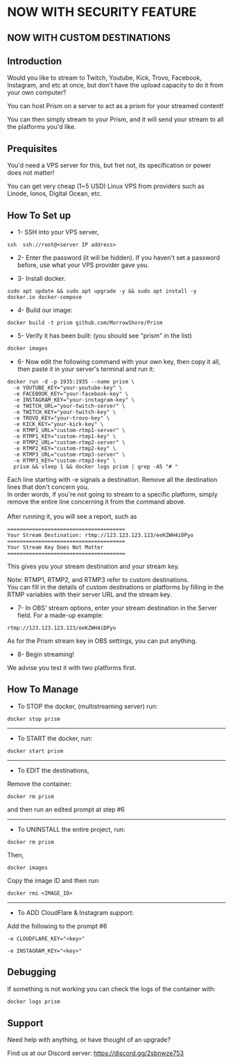 # NOW WITH SECURITY FEATURE

## NOW WITH CUSTOM DESTINATIONS


## Introduction

Would you like to stream to Twitch, Youtube, Kick, Trovo, Facebook, Instagram, and etc at once, but don't have the upload capacity to do it from your own computer?

You can host Prism on a server to act as a prism for your streamed content!

You can then simply stream to your Prism, and it will send your stream to all the platforms you'd like.



## Prequisites

You'd need a VPS server for this, but fret not, its specification or power does not matter!

You can get very cheap (1~5 USD) Linux VPS from providers such as Linode, Ionos, Digital Ocean, etc.



## How To Set up

* 1- SSH into your VPS server,
```
ssh  ssh://root@<server IP address>
```

* 2- Enter the password (it will be hidden).
If you haven't set a password before, use what your VPS provider gave you.


* 3- Install docker.
```
sudo apt update && sudo apt upgrade -y && sudo apt install -y docker.io docker-compose
```

* 4- Build our image:
```
docker build -t prism github.com/MorrowShore/Prism
```

* 5- Verify it has been built: (you should see "prism" in the list)
```bash
docker images
```

* 6- Now edit the following command with your own key, then copy it all, then paste it in your server's terminal and run it:
```
docker run -d -p 1935:1935 --name prism \
  -e YOUTUBE_KEY="your-youtube-key" \
  -e FACEBOOK_KEY="your-facebook-key" \
  -e INSTAGRAM_KEY="your-instagram-key" \
  -e TWITCH_URL="your-twitch-server" \
  -e TWITCH_KEY="your-twitch-key" \
  -e TROVO_KEY="your-trovo-key" \
  -e KICK_KEY="your-kick-key" \
  -e RTMP1_URL="custom-rtmp1-server" \
  -e RTMP1_KEY="custom-rtmp1-key" \
  -e RTMP2_URL="custom-rtmp2-server" \
  -e RTMP2_KEY="custom-rtmp2-key" \
  -e RTMP3_URL="custom-rtmp3-server" \
  -e RTMP3_KEY="custom-rtmp3-key" \
  prism && sleep 1 && docker logs prism | grep -A5 "# "
```
Each line starting with -e signals a destination. Remove all the destination lines that don't concern you.<br>
In order words, if you're not going to stream to a specific platform, simply remove the entire line concerning it from the command above.
<br>
<br>
After running it, you will see a report, such as 
```
======================================
Your Stream Destination: rtmp://123.123.123.123/eeKZWH4iDPyo
======================================
Your Stream Key Does Not Matter
======================================
```
This gives you your stream destination and your stream key.


Note: RTMP1, RTMP2, and RTMP3 refer to custom destinations. <br>You can fill in the details of custom destinations or platforms by filling in the RTMP variables with their server URL and the stream key.

* 7- In OBS' stream options, enter your stream destination in the Server field. For a made-up example:
```
rtmp://123.123.123.123/eeKZWH4iDPyo
```

As for the Prism stream key in OBS settings, you can put anything.

* 8- Begin streaming!

We advise you test it with two platforms first.



## How To Manage

* To STOP the docker, (multistreaming server) run:

```
docker stop prism
```

---

* To START the docker, run:

```
docker start prism
```

---

* To EDIT the destinations,

Remove the container:

```
docker rm prism
```

and then run an edited prompt at step #6

---

* To UNINSTALL the entire project, run:

```
docker rm prism
```
Then,

```
docker images
```
Copy the image ID and then run:

```
docker rmi <IMAGE_ID>
```

---

* To ADD CloudFlare & Instagram support: 

Add the following to the prompt #6
```
-e CLOUDFLARE_KEY="<key>"
```
```
-e INSTAGRAM_KEY="<key>"
```

## Debugging

If something is not working you can check the logs of the container with:

```bash
docker logs prism
```


## Support

Need help with anything, or have thought of an upgrade?

Find us at our Discord server: https://discord.gg/2sbnwze753


